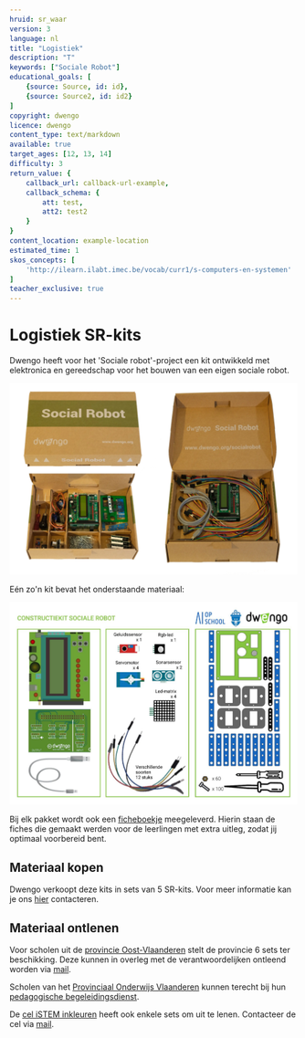 ```yaml
---
hruid: sr_waar
version: 3
language: nl
title: "Logistiek"
description: "T"
keywords: ["Sociale Robot"]
educational_goals: [
    {source: Source, id: id}, 
    {source: Source2, id: id2}
]
copyright: dwengo
licence: dwengo
content_type: text/markdown
available: true
target_ages: [12, 13, 14]
difficulty: 3
return_value: {
    callback_url: callback-url-example,
    callback_schema: {
        att: test,
        att2: test2
    }
}
content_location: example-location
estimated_time: 1
skos_concepts: [
    'http://ilearn.ilabt.imec.be/vocab/curr1/s-computers-en-systemen'
]
teacher_exclusive: true
---
```


# Logistiek SR-kits
Dwengo heeft voor het 'Sociale robot'-project een kit ontwikkeld met elektronica en gereedschap voor het bouwen van een eigen sociale robot.  

![](embed/doos_socialerobot.png "1 kit")

Eén zo'n kit bevat het onderstaande materiaal:  

![](embed/Kit.png "Inhoud kit")

Bij elk pakket wordt ook een [ficheboekje](embed/Ficheboekje.pdf "Ficheboekje") meegeleverd. Hierin staan de fiches die gemaakt werden voor de leerlingen met extra uitleg, zodat jij optimaal voorbereid bent.

## Materiaal kopen
Dwengo verkoopt deze kits in sets van 5 SR-kits. Voor meer informatie kan je ons <a href="mailto:info@dwengo.org">hier</a> contacteren.

## Materiaal ontlenen
Voor scholen uit de [provincie Oost-Vlaanderen](https://oost-vlaanderen.be/leren/educatief-materiaal/de-sociale-robot.html) stelt de provincie 6 sets ter beschikking. Deze kunnen in overleg met de verantwoordelijken ontleend worden via <a href="mailto:jorinde.lannau@oost-vlaanderen.be">mail</a>.  

Scholen van het [Provinciaal Onderwijs Vlaanderen](https://povsites.be/stem/voorbereiding-project-sociale-robot/) kunnen terecht bij hun [pedagogische begeleidingsdienst](https://povsites.be/stem/voorbereiding-project-sociale-robot/#kits-en-lesfiches).

De [cel iSTEM inkleuren](https://istem.be/) heeft ook enkele sets om uit te lenen. Contacteer de cel via <a href="mailto:contact(at)istem.be">mail</a>. 
